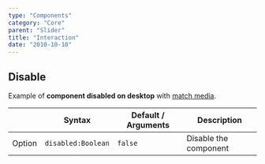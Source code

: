 ```yaml
---
type: "Components"
category: "Core"
parent: "Slider"
title: "Interaction"
date: "2010-10-10"
---
```


## Disable

Example of **component disabled on desktop** with [match media](/components/core/slider/api#match-media).

<div class="table-overflow">

|                         | Syntax                                    | Default / Arguments                       | Description                   |
| ----------------------- | ----------------------------------------- | ----------------------------- | ----------------------------- |
| Option                  | `disabled:Boolean`                              | `false`                     | Disable the component           |

</div>

<demo>
  <demovanilla src="vanilla/components/core/slider/disable">
  </demovanilla>
</demo>
